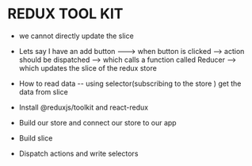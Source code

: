 # REDUX TOOL KIT

* we cannot directly update the slice

* Lets say I have an add button ---> when button is clicked --> action should be dispatched --> which calls a function called Reducer --> which updates the slice of the redux store

* How to read data -- using selector(subscribing to the store ) get the data from slice
* Install @reduxjs/toolkit and react-redux
* Build our store and connect our store to our app
* Build slice
* Dispatch actions and write selectors 

